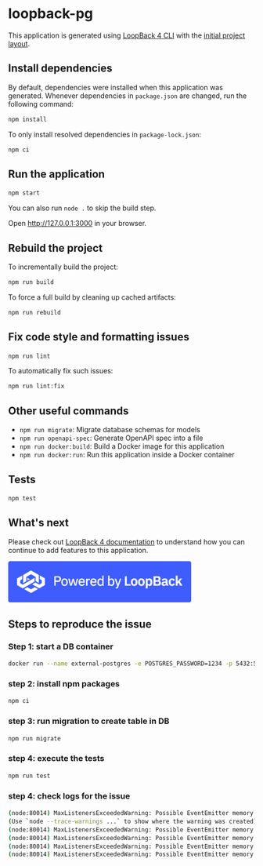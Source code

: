 # loopback-pg

This application is generated using [LoopBack 4 CLI](https://loopback.io/doc/en/lb4/Command-line-interface.html) with the
[initial project layout](https://loopback.io/doc/en/lb4/Loopback-application-layout.html).

## Install dependencies

By default, dependencies were installed when this application was generated.
Whenever dependencies in `package.json` are changed, run the following command:

```sh
npm install
```

To only install resolved dependencies in `package-lock.json`:

```sh
npm ci
```

## Run the application

```sh
npm start
```

You can also run `node .` to skip the build step.

Open http://127.0.0.1:3000 in your browser.

## Rebuild the project

To incrementally build the project:

```sh
npm run build
```

To force a full build by cleaning up cached artifacts:

```sh
npm run rebuild
```

## Fix code style and formatting issues

```sh
npm run lint
```

To automatically fix such issues:

```sh
npm run lint:fix
```

## Other useful commands

- `npm run migrate`: Migrate database schemas for models
- `npm run openapi-spec`: Generate OpenAPI spec into a file
- `npm run docker:build`: Build a Docker image for this application
- `npm run docker:run`: Run this application inside a Docker container

## Tests

```sh
npm test
```

## What's next

Please check out [LoopBack 4 documentation](https://loopback.io/doc/en/lb4/) to
understand how you can continue to add features to this application.

[![LoopBack](https://github.com/loopbackio/loopback-next/raw/master/docs/site/imgs/branding/Powered-by-LoopBack-Badge-(blue)-@2x.png)](http://loopback.io/)



## Steps to reproduce the issue
### Step 1: start a DB container
```sh
docker run --name external-postgres -e POSTGRES_PASSWORD=1234 -p 5432:5432  -d postgres:16
```

### step 2: install npm packages
```sh
npm ci
```

### step 3: run migration to create table in DB
```sh
npm run migrate
```

### step 4: execute the tests
```sh
npm run test
```

### step 4: check logs for the issue
```sh
(node:80014) MaxListenersExceededWarning: Possible EventEmitter memory leak detected. 17 connected listeners added to [PgDataSource]. Use emitter.setMaxListeners() to increase limit
(Use `node --trace-warnings ...` to show where the warning was created)
(node:80014) MaxListenersExceededWarning: Possible EventEmitter memory leak detected. 17 error listeners added to [PgDataSource]. Use emitter.setMaxListeners() to increase limit
(node:80014) MaxListenersExceededWarning: Possible EventEmitter memory leak detected. 11 error listeners added to [Client]. Use emitter.setMaxListeners() to increase limit
(node:80014) MaxListenersExceededWarning: Possible EventEmitter memory leak detected. 11 error listeners added to [Client]. Use emitter.setMaxListeners() to increase limit
(node:80014) MaxListenersExceededWarning: Possible EventEmitter memory leak detected. 11 error listeners added to [Client]. Use emitter.setMaxListeners() to increase limit
```
